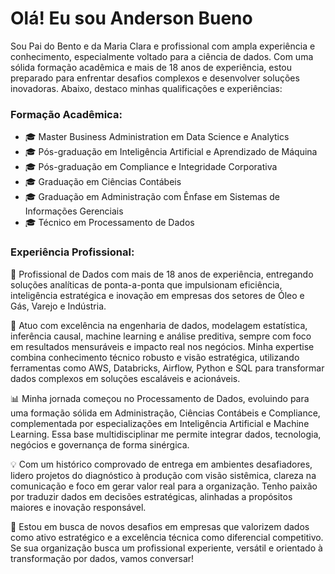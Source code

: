 <h1>Olá! Eu sou Anderson Bueno</h1>

Sou Pai do Bento e da Maria Clara e profissional com ampla experiência e conhecimento, especialmente voltado para a ciência de dados. Com uma sólida formação acadêmica e mais de 18 anos de experiência, estou preparado para enfrentar desafios complexos e desenvolver soluções inovadoras. Abaixo, destaco minhas qualificações e experiências:

### Formação Acadêmica:

- 🎓 Master Business Administration em Data Science e Analytics
- 🎓 Pós-graduação em Inteligência Artificial e Aprendizado de Máquina
- 🎓 Pós-graduação em Compliance e Integridade Corporativa
- 🎓 Graduação em Ciências Contábeis
- 🎓 Graduação em Administração com Ênfase em Sistemas de Informações Gerenciais
- 🎓 Técnico em Processamento de Dados

### Experiência Profissional:

🚀 Profissional de Dados com mais de 18 anos de experiência, entregando soluções analíticas de ponta-a-ponta que impulsionam eficiência, inteligência estratégica e inovação em empresas dos setores de Óleo e Gás, Varejo e Indústria.

🎯 Atuo com excelência na engenharia de dados, modelagem estatística, inferência causal, machine learning e análise preditiva, sempre com foco em resultados mensuráveis e impacto real nos negócios. Minha expertise combina conhecimento técnico robusto e visão estratégica, utilizando ferramentas como AWS, Databricks, Airflow, Python e SQL para transformar dados complexos em soluções escaláveis e acionáveis.

📊 Minha jornada começou no Processamento de Dados, evoluindo para uma formação sólida em Administração, Ciências Contábeis e Compliance, complementada por especializações em Inteligência Artificial e Machine Learning. Essa base multidisciplinar me permite integrar dados, tecnologia, negócios e governança de forma sinérgica.

💡 Com um histórico comprovado de entrega em ambientes desafiadores, lidero projetos do diagnóstico à produção com visão sistêmica, clareza na comunicação e foco em gerar valor real para a organização. Tenho paixão por traduzir dados em decisões estratégicas, alinhadas a propósitos maiores e inovação responsável.

🤝 Estou em busca de novos desafios em empresas que valorizem dados como ativo estratégico e a excelência técnica como diferencial competitivo. Se sua organização busca um profissional experiente, versátil e orientado à transformação por dados, vamos conversar!






